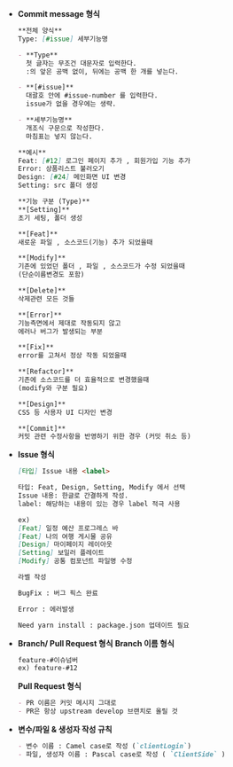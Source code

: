 - **Commit message 형식**
  ```markdown
  **전체 양식**
  Type: [#issue] 세부기능명

  - **Type**
    첫 글자는 무조건 대문자로 입력한다.
    :의 앞은 공백 없이, 뒤에는 공백 한 개를 넣는다.

  - **[#issue]**
    대괄호 안에 #issue-number 를 입력한다.
    issue가 없을 경우에는 생략.

  - **세부기능명**
    개조식 구문으로 작성한다.
    마침표는 넣지 않는다.

  **예시**
  Feat: [#12] 로그인 페이지 추가 , 회원가입 기능 추가
  Error: 상품리스트 불러오기
  Design: [#24] 메인화면 UI 변경
  Setting: src 폴더 생성

  **기능 구분 (Type)**
  **[Setting]**
  초기 세팅, 폴더 생성

  **[Feat]**
  새로운 파일 , 소스코드(기능) 추가 되었을때

  **[Modify]**
  기존에 있었던 폴더 , 파일 , 소스코드가 수정 되었을때
  (단순이름변경도 포함)

  **[Delete]**
  삭제관련 모든 것들

  **[Error]**
  기능측면에서 제대로 작동되지 않고
  에러나 버그가 발생되는 부분

  **[Fix]**
  error를 고쳐서 정상 작동 되었을때

  **[Refactor]**
  기존에 소스코드를 더 효율적으로 변경했을때
  (modify와 구분 필요)

  **[Design]**
  CSS 등 사용자 UI 디자인 변경

  **[Commit]**
  커밋 관련 수정사항을 반영하기 위한 경우 (커밋 취소 등)
  ```
- **Issue 형식**
  ```markdown
  [타입] Issue 내용 <label>

  타입: Feat, Design, Setting, Modify 에서 선택
  Issue 내용: 한글로 간결하게 작성.
  label: 해당하는 내용이 있는 경우 label 적극 사용

  ex)
  [Feat] 일정 예산 프로그레스 바
  [Feat] 나의 여행 게시물 공유
  [Design] 마이페이지 레이아웃
  [Setting] 보일러 플레이트
  [Modify] 공통 컴포넌트 파일명 수정

  라벨 작성

  BugFix : 버그 픽스 완료

  Error : 에러발생

  Need yarn install : package.json 업데이트 필요
  ```
- **Branch/ Pull Request 형식**
  **Branch 이름 형식**
  ```markdown
  feature-#이슈넘버
  ex) feature-#12
  ```
  **Pull Request 형식**
  ```markdown
  - PR 이름은 커밋 메시지 그대로
  - PR은 항상 upstream develop 브랜치로 올릴 것
  ```
- **변수/파일 & 생성자 작성 규칙**
  ```markdown
  - 변수 이름 : Camel case로 작성 (`clientLogin`)
  - 파일, 생성자 이름 : Pascal case로 작성 ( `ClientSide` )
  ```
